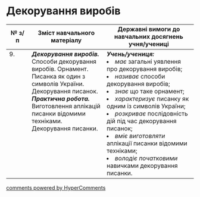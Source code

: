 <div id="hypercomments_widget" class="js-hypercomments-widget invisible"></div>

# Декорування виробів

<table>
  <tr>
    <td width="12%" align="center"><b>№ з/п</b></td>
    <td width="40%" align="center"><b>Зміст навчального матеріалу</b></td>
    <td width="60%" align="center"><b>Державні вимоги до навчальних досягнень учня/учениці</b></td>
  </tr>
<tbody>
  <tr>
    <td width="12%" style="vertical-align:top !important;">
9.</td>
    <td width="40%" style="vertical-align:top !important;">
<b><i>Декорування виробів.</i></b> Способи декорування виробів. Орнамент. Писанка як один з символів України. Декорування писанок. <br>
<b><i>Практична робота.</i></b> <br>
Виготовлення аплікацій писанки відомими техніками.<br>
Декорування писанки.
<br>
</td>
    <td width="60%" style="vertical-align:top !important;">
<i><b>Учень/учениця:</b></i><br>
<li><i>має</i> загальні уявлення про декорування виробів;</li>
<li><i>називає</i> способи декорування виробів;</li>
<li><i>знає</i> що таке орнамент;</li>
<li><i>характеризує</i> писанку як одним із символів України;</li>
<li><i>розкриває</i> послідовність дій під час декорування писанок;</li>
<li><i>вміє виготовляти</i> аплікації писанки відомими техніками;</li>
<li><i>володіє початковими</i> навичками декорування писанки.</li>
</td>
  </tr>
</tbody>
</table>

<div class="js-hypercomments-container">
<a href="http://hypercomments.com" class="hc-link" title="comments widget">comments powered by HyperComments</a>
</div>